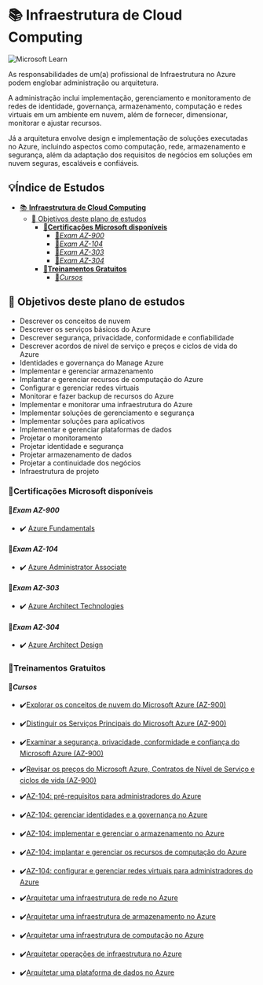 # 📚 **Infraestrutura de Cloud Computing**

![Microsoft Learn](https://docs.microsoft.com//en-us/media/learn/home/hero_background_light.svg)

As responsabilidades de um(a) profissional de Infraestrutura no Azure podem englobar administração ou arquitetura.

A administração inclui implementação, gerenciamento e monitoramento de redes de identidade, governança, armazenamento, computação e redes virtuais em um ambiente em nuvem, além de fornecer, dimensionar, monitorar e ajustar recursos.

Já a arquitetura envolve design e implementação de soluções executadas no Azure, incluindo aspectos como computação, rede, armazenamento e segurança, além da adaptação dos requisitos de negócios em soluções em nuvem seguras, escaláveis e confiáveis.

## 💡**Índice de Estudos**

<!-- TOC --><a name="-objetivos-deste-plano-de-estudos"></a>

<!-- TOC start -->

- [📚 **Infraestrutura de Cloud Computing**](#-infraestrutura-de-cloud-computing)
  - [📕 Objetivos deste plano de estudos](#-objetivos-deste-plano-de-estudos)
    - [🎯**Certificações Microsoft disponíveis**](#certificações-microsoft-disponíveis)
      - [📝*Exam AZ-900*](#exam-az-900)
      - [📝*Exam AZ-104*](#exam-az-104)
      - [📝*Exam AZ-303*](#exam-az-303)
      - [📝*Exam AZ-304*](#exam-az-304)
    - [🎯**Treinamentos Gratuitos**](#treinamentos-gratuitos)
      - [📝*Cursos*](#cursos)
        <!-- TOC end -->
        <!-- TOC --><a name="-infraestrutura-de-cloud-computing"></a>

## 📕 Objetivos deste plano de estudos

- Descrever os conceitos de nuvem
- Descrever os serviços básicos do Azure
- Descrever segurança, privacidade, conformidade e confiabilidade
- Descrever acordos de nível de serviço e preços e ciclos de vida do Azure
- Identidades e governança do Manage Azure
- Implementar e gerenciar armazenamento
- Implantar e gerenciar recursos de computação do Azure
- Configurar e gerenciar redes virtuais
- Monitorar e fazer backup de recursos do Azure
- Implementar e monitorar uma infraestrutura do Azure
- Implementar soluções de gerenciamento e segurança
- Implementar soluções para aplicativos
- Implementar e gerenciar plataformas de dados
- Projetar o monitoramento
- Projetar identidade e segurança
- Projetar armazenamento de dados
- Projetar a continuidade dos negócios
- Infraestrutura de projeto

<!-- TOC --><a name="certificações-microsoft-disponíveis"></a>

### 🎯**Certificações Microsoft disponíveis**

<!-- TOC --><a name="exam-az-900"></a>

#### 📝*Exam AZ-900*

- ✔️ [Azure Fundamentals](https://docs.microsoft.com/pt-br/learn/certifications/azure-fundamentals/?WT.mc_id=javascript-50063-gllemos)

<!-- TOC --><a name="exam-az-104"></a>

#### 📝*Exam AZ-104*

- ✔️ [Azure Administrator Associate](https://docs.microsoft.com/pt-br/learn/certifications/azure-administrator/?WT.mc_id=javascript-50063-gllemos)

<!-- TOC --><a name="exam-az-303"></a>

#### 📝*Exam AZ-303*

- ✔️ [Azure Architect Technologies](https://docs.microsoft.com/pt-br/learn/certifications/exams/az-303/?WT.mc_id=javascript-50063-gllemos)

<!-- TOC --><a name="exam-az-304"></a>

#### 📝*Exam AZ-304*

- ✔️ [Azure Architect Design](https://docs.microsoft.com/pt-br/learn/certifications/exams/az-303/?WT.mc_id=javascript-50063-gllemos)

<!-- TOC --><a name="treinamentos-gratuitos"></a>

### 🎯**Treinamentos Gratuitos**

<!-- TOC --><a name="cursos"></a>

#### 📝*Cursos*

- ✔️[Explorar os conceitos de nuvem do Microsoft Azure (AZ-900)](https://docs.microsoft.com/pt-br/learn/paths/explore-microsoft-azure-cloud-concepts/?WT.mc_id=javascript-50063-gllemos)

- ✔️[Distinguir os Serviços Principais do Microsoft Azure (AZ-900)](https://docs.microsoft.com/pt-br/learn/paths/distinguish-microsoft-azure-core-services/?WT.mc_id=javascript-50063-gllemos)

- ✔️[Examinar a segurança, privacidade, conformidade e confiança do Microsoft Azure (AZ-900)](https://docs.microsoft.com/pt-br/learn/paths/examine-microsoft-azure-security-privacy-compliance-trust/?WT.mc_id=javascript-50063-gllemos)

- ✔️[Revisar os preços do Microsoft Azure, Contratos de Nível de Serviço e ciclos de vida (AZ-900)](https://docs.microsoft.com/pt-br/learn/paths/review-microsoft-azure-pricing-slas-lifecycles/?WT.mc_id=javascript-50063-gllemos)

- ✔️[AZ-104: pré-requisitos para administradores do Azure](https://docs.microsoft.com/pt-br/learn/paths/az-104-administrator-prerequisites/?WT.mc_id=javascript-50063-gllemos)

- ✔️[AZ-104: gerenciar identidades e a governança no Azure](https://docs.microsoft.com/pt-br/learn/paths/az-104-manage-identities-governance/?WT.mc_id=javascript-50063-gllemos)

- ✔️[AZ-104: implementar e gerenciar o armazenamento no Azure](https://docs.microsoft.com/pt-br/learn/paths/az-104-manage-storage/?WT.mc_id=javascript-50063-gllemos)

- ✔️[AZ-104: implantar e gerenciar os recursos de computação do Azure](https://docs.microsoft.com/pt-br/learn/paths/az-104-manage-compute-resources/?WT.mc_id=javascript-50063-gllemos)

- ✔️[AZ-104: configurar e gerenciar redes virtuais para administradores do Azure](https://docs.microsoft.com/pt-br/learn/paths/az-104-manage-virtual-networks/?WT.mc_id=javascript-50063-gllemos)

- ✔️[Arquitetar uma infraestrutura de rede no Azure](https://docs.microsoft.com/pt-br/learn/paths/architect-network-infrastructure/?WT.mc_id=javascript-50063-gllemos)

- ✔️[Arquitetar uma infraestrutura de armazenamento no Azure](https://docs.microsoft.com/pt-br/learn/paths/architect-storage-infrastructure/?WT.mc_id=javascript-50063-gllemos)

- ✔️[Arquitetar uma infraestrutura de computação no Azure](https://docs.microsoft.com/pt-br/learn/paths/architect-compute-infrastructure/?WT.mc_id=javascript-50063-gllemos)

- ✔️[Arquitetar operações de infraestrutura no Azure](https://docs.microsoft.com/pt-br/learn/paths/architect-infrastructure-operations/?WT.mc_id=javascript-50063-gllemos)

- ✔️[Arquitetar uma plataforma de dados no Azure](https://docs.microsoft.com/pt-br/learn/paths/architect-data-platform/?WT.mc_id=javascript-50063-gllemos)
